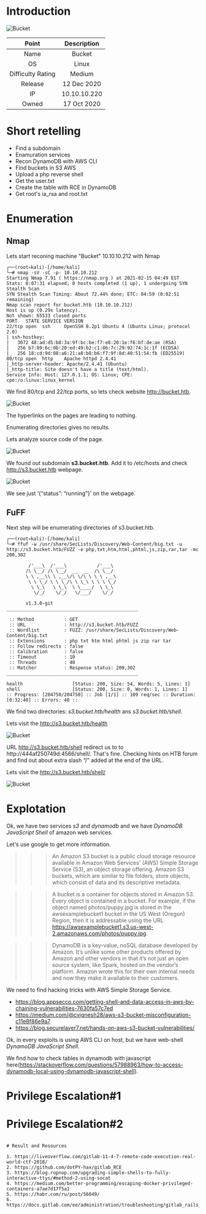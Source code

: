 # Introduction

![Bucket](https://www.hackthebox.eu/storage/avatars/3f07dd46f3ff7d287d2f736b18c6ded7.png)

| Point | Description |
| :------:| :------: |
| Name | Bucket  |
| OS   | Linux  |
| Difficulty Rating| Medium   |
| Release | 12 Dec 2020   |
| IP | 10.10.10.220   |
| Owned | 17 Oct 2020 |

# Short retelling

* Find a subdomain
* Enamuration services
* Recon DynamoDB with AWS CLI
* Find buckets in S3 AWS
* Upload a php reverse shell
* Get the user.txt
* Create the table with RCE in DynamoDB
* Get root's ia_rsa and root.txt

# Enumeration

## Nmap

Lets start reconing machine "Bucket" 10.10.10.212 with Nmap

```
┌──(root💀kali)-[/home/kali]
└─# nmap -sV -sC -p- 10.10.10.212
Starting Nmap 7.91 ( https://nmap.org ) at 2021-02-15 04:49 EST
Stats: 0:07:31 elapsed; 0 hosts completed (1 up), 1 undergoing SYN Stealth Scan
SYN Stealth Scan Timing: About 72.44% done; ETC: 04:59 (0:02:51 remaining)
Nmap scan report for bucket.htb (10.10.10.212)
Host is up (0.29s latency).
Not shown: 65533 closed ports
PORT   STATE SERVICE VERSION
22/tcp open  ssh     OpenSSH 8.2p1 Ubuntu 4 (Ubuntu Linux; protocol 2.0)
| ssh-hostkey: 
|   3072 48:ad:d5:b8:3a:9f:bc:be:f7:e8:20:1e:f6:bf:de:ae (RSA)
|   256 b7:89:6c:0b:20:ed:49:b2:c1:86:7c:29:92:74:1c:1f (ECDSA)
|_  256 18:cd:9d:08:a6:21:a8:b8:b6:f7:9f:8d:40:51:54:fb (ED25519)
80/tcp open  http    Apache httpd 2.4.41
|_http-server-header: Apache/2.4.41 (Ubuntu)
|_http-title: Site doesn't have a title (text/html).
Service Info: Host: 127.0.1.1; OS: Linux; CPE: cpe:/o:linux:linux_kernel
```
We find 80/tcp and 22/tcp ports, so lets check website http://bucket.htb.

![Bucket](https://github.com/Pash3nlee/HackTheBox/raw/main/images/10.PNG)

The hyperlinks on the pages are leading to nothing.

Enumerating directories gives no results.

Lets analyze source code of the page.

![Bucket](https://github.com/Pash3nlee/HackTheBox/raw/main/images/11.PNG)

We found out subdomain **s3.bucket.htb**. Add it to /etc/hosts and check http://s3.bucket.htb webpage.

![Bucket](https://github.com/Pash3nlee/HackTheBox/raw/main/images/12.PNG)

We see just ‘{“status”: “running”}’ on the webpage.


## FuFF

Next step will be enumerating directories of s3.bucket.htb.

```
┌──(root💀kali)-[/home/kali]
└─# ffuf -w /usr/share/SecLists/Discovery/Web-Content/big.txt -u http://s3.bucket.htb/FUZZ -e php,txt,htm,html,phtml,js,zip,rar,tar -mc 200,302 

        /'___\  /'___\           /'___\       
       /\ \__/ /\ \__/  __  __  /\ \__/       
       \ \ ,__\\ \ ,__\/\ \/\ \ \ \ ,__\      
        \ \ \_/ \ \ \_/\ \ \_\ \ \ \ \_/      
         \ \_\   \ \_\  \ \____/  \ \_\       
          \/_/    \/_/   \/___/    \/_/       

       v1.3.0-git
________________________________________________

 :: Method           : GET
 :: URL              : http://s3.bucket.htb/FUZZ
 :: Wordlist         : FUZZ: /usr/share/SecLists/Discovery/Web-Content/big.txt
 :: Extensions       : php txt htm html phtml js zip rar tar 
 :: Follow redirects : false
 :: Calibration      : false
 :: Timeout          : 10
 :: Threads          : 40
 :: Matcher          : Response status: 200,302
________________________________________________

health                  [Status: 200, Size: 54, Words: 5, Lines: 1]
shell                   [Status: 200, Size: 0, Words: 1, Lines: 1]
:: Progress: [204750/204750] :: Job [1/1] :: 109 req/sec :: Duration: [0:32:40] :: Errors: 40 ::                                                                          
```

We find two directories: *s3.bucket.htb/health* ans *s3.bucket.htb/shell*.

Lets visit the http://s3.bucket.htb/health

![Bucket](https://github.com/Pash3nlee/HackTheBox/raw/main/images/13.PNG)

URL http://s3.bucket.htb/shell redirect us to to http://444af250749d:4566/shell/. That's fine. Checking hints on HTB forum and find out about extra slash “/” added at the end of the URL.

Lets visit the http://s3.bucket.htb/shell/

![Bucket](https://github.com/Pash3nlee/HackTheBox/raw/main/images/14.PNG)

# Explotation

Ok, we have two services *s3* and *dynamodb* and we have *DynamoDB JavaScript Shell* of amazon web services.

Let's use google to get more information.

>>> An Amazon S3 bucket is a public cloud storage resource available in Amazon Web Services' (AWS) Simple Storage Service (S3), an object storage offering. Amazon S3 buckets, which are similar to file folders, store objects, which consist of data and its descriptive metadata.

>>> A bucket is a container for objects stored in Amazon S3. Every object is contained in a bucket. For example, if the object named photos/puppy.jpg is stored in the awsexamplebucket1 bucket in the US West (Oregon) Region, then it is addressable using the URL https://awsexamplebucket1.s3.us-west-2.amazonaws.com/photos/puppy.jpg. 

>>> DynamoDB is a key-value, noSQL database developed by Amazon. It’s unlike some other products offered by Amazon and other vendors in that it’s not just an open source system, like Spark, hosted on the vendor’s platform. Amazon wrote this for their own internal needs and now they make it available to their customers.

We need to find hacking tricks with AWS Simple Storage Service.

* https://blog.appsecco.com/getting-shell-and-data-access-in-aws-by-chaining-vulnerabilities-7630fa57c7ed
* https://medium.com/@cvignesh28/aws-s3-bucket-misconfiguration-c11e8f86e9a7
* https://blog.securelayer7.net/hands-on-aws-s3-bucket-vulnerabilities/

Ok, in every exploits is using AWS CLI on host, but we have web-shell *DynamoDB JavaScript Shell*.

We find how to check tables in dynamodb with javascript here(https://stackoverflow.com/questions/57988963/how-to-access-dynamodb-local-using-dynamodb-javascript-shell).

# Privilege Escalation#1

# Privilege Escalation#2


```

# Result and Resources

1. https://liveoverflow.com/gitlab-11-4-7-remote-code-execution-real-world-ctf-2018/
2. https://github.com/dotPY-hax/gitlab_RCE
3. https://blog.ropnop.com/upgrading-simple-shells-to-fully-interactive-ttys/#method-2-using-socat
4. https://medium.com/better-programming/escaping-docker-privileged-containers-a7ae7d17f5a1
5. https://habr.com/ru/post/56049/
6. https://docs.gitlab.com/ee/administration/troubleshooting/gitlab_rails_cheat_sheet.html
